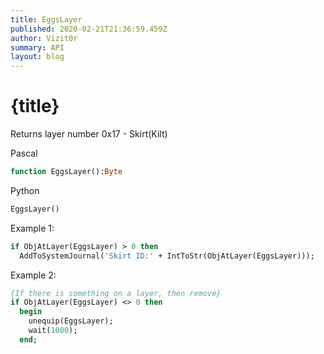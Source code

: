 ```yaml
---
title: EggsLayer
published: 2020-02-21T21:36:59.459Z
author: Vizit0r
summary: API
layout: blog
---
```


# {title}

Returns layer number 0x17 - Skirt(Kilt)

Pascal

```pascal
function EggsLayer():Byte
```

Python

```python
EggsLayer()
```

Example 1:

```pascal
if ObjAtLayer(EggsLayer) > 0 then 
  AddToSystemJournal('Skirt ID:' + IntToStr(ObjAtLayer(EggsLayer)));
```

Example 2:

```pascal
{If there is something on a layer, then remove}
if ObjAtLayer(EggsLayer) <> 0 then
  begin
    unequip(EggsLayer);
    wait(1000);
  end;
```
